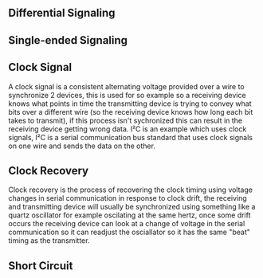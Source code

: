## Differential Signaling

## Single-ended Signaling

## Clock Signal
A clock signal is a consistent alternating voltage provided over a wire to synchronize 2 devices, this is used for so example so a receiving device knows what points in time the transmitting device is trying to convey what bits over a different wire (so the receiving device knows how long each bit takes to transmit), if this process isn't sychronized this can result in the receiving device getting wrong data. I²C is an example which uses clock signals, I²C is a serial communication bus standard that uses clock signals on one wire and sends the data on the other.

## Clock Recovery
Clock recovery is the process of recovering the clock timing using voltage changes in serial communication in response to clock drift, the receiving and transmitting device will usually be synchronized using something like a quartz oscillator for example oscilating at the same hertz, once some drift occurs the receiving device can look at a change of voltage in the serial communication so it can readjust the osciallator so it has the same "beat" timing as the transmitter.

## Short Circuit